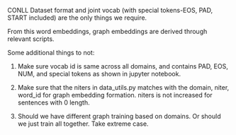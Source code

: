 CONLL Dataset format and joint vocab (with special tokens-EOS, PAD, START included)  are the only things we require. 

From this word embeddings, graph embeddings are derived through relevant scripts. 

Some additional things to not:

1) Make sure vocab id is same across all domains, and contains PAD, EOS, NUM, and special tokens as shown in jupyter notebook. 

2) Make sure that the niters in data_utils.py matches with the domain, niter, word_id for graph embedding formation. niters is not increased for sentences with 0 length. 

3) Should we have different graph training based on domains. Or should we just train all together. Take extreme case. 

